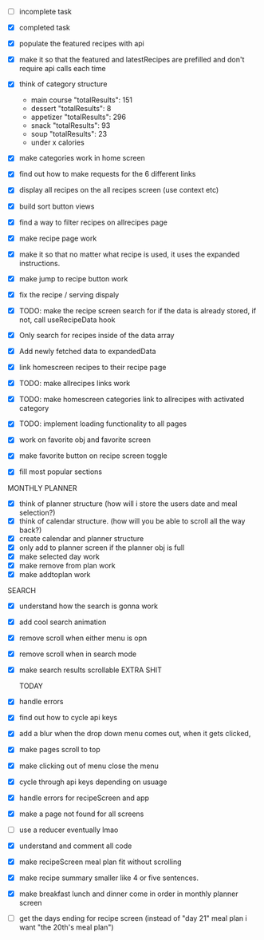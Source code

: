 - [ ] incomplete task
- [x] completed task

- [x] populate the featured recipes with api
- [x] make it so that the featured and latestRecipes are prefilled and don't require api calls each time
- [x] think of category structure
  - main course "totalResults": 151
  - dessert "totalResults": 8
  - appetizer "totalResults": 296
  - snack "totalResults": 93
  - soup "totalResults": 23
  - under x calories
- [x] make categories work in home screen
- [x] find out how to make requests for the 6 different links
- [x] display all recipes on the all recipes screen (use context etc)
- [x] build sort button views
- [x] find a way to filter recipes on allrecipes page
- [x] make recipe page work
- [x] make it so that no matter what recipe is used, it uses the expanded instructions.
- [x] make jump to recipe button work
- [x] fix the recipe / serving dispaly
- [x] TODO: make the recipe screen search for if the data is already stored, if not, call useRecipeData hook
- [x] Only search for recipes inside of the data array
- [x] Add newly fetched data to expandedData
- [x] link homescreen recipes to their recipe page
- [x] TODO: make allrecipes links work
- [x] TODO: make homescreen categories link to allrecipes with activated category
- [x] TODO: implement loading functionality to all pages
- [x] work on favorite obj and favorite screen
- [x] make favorite button on recipe screen toggle
- [x] fill most popular sections

MONTHLY PLANNER

- [x] think of planner structure (how will i store the users date and meal selection?)
- [x] think of calendar structure. (how will you be able to scroll all the way back?)
- [x] create calendar and planner structure
- [x] only add to planner screen if the planner obj is full
- [x] make selected day work
- [x] make remove from plan work
- [x] make addtoplan work

SEARCH

- [x] understand how the search is gonna work
- [x] add cool search animation
- [x] remove scroll when either menu is opn
- [x] remove scroll when in search mode
- [x] make search results scrollable
      EXTRA SHIT

  TODAY

- [x] handle errors
- [x] find out how to cycle api keys
- [x] add a blur when the drop down menu comes out, when it gets clicked,
- [x] make pages scroll to top
- [x] make clicking out of menu close the menu
- [x] cycle through api keys depending on usuage
- [x] handle errors for recipeScreen and app

- [x] make a page not found for all screens
- [ ] use a reducer eventually lmao
- [x] understand and comment all code

- [x] make recipeScreen meal plan fit without scrolling
- [x] make recipe summary smaller like 4 or five sentences.

- [x] make breakfast lunch and dinner come in order in monthly planner screen
- [ ] get the days ending for recipe screen (instead of "day 21" meal plan i want "the 20th's meal plan")
